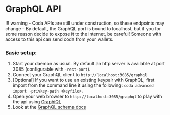 # GraphQL API

!!! warning
    - Coda APIs are still under construction, so these endpoints may change
    - By default, the GraphQL port is bound to localhost, but if you for some reason decide to expose it to the internet, be careful! Someone with access to this api can send coda from your wallets.

### Basic setup:

1. Start your daemon as usual. By default an http server is available at port 3085 (configurable with `-rest-port`).
2. Connect your GraphQL client to `http://localhost:3085/graphql`.
3. [Optional] If you want to use an existing keypair with GraphQL, first import from the command line it using the following: `coda advanced import -privkey-path <keyfile>`.
4. Open your web browser to `http://localhost:3085/graphql` to play with the api using [GraphiQL](https://github.com/graphql/graphiql)
5. Look at the <a href="/docs/graphql/" target="_blank">GraphQL schema docs</a>
